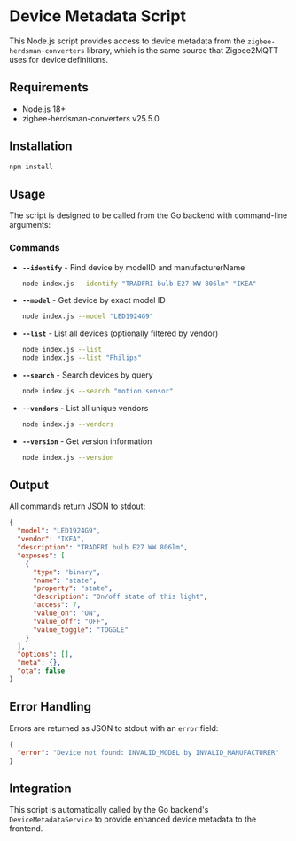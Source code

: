 # Device Metadata Script

This Node.js script provides access to device metadata from the `zigbee-herdsman-converters` library, which is the same source that Zigbee2MQTT uses for device definitions.

## Requirements

- Node.js 18+
- zigbee-herdsman-converters v25.5.0

## Installation

```bash
npm install
```

## Usage

The script is designed to be called from the Go backend with command-line arguments:

### Commands

- **`--identify`** - Find device by modelID and manufacturerName
  ```bash
  node index.js --identify "TRADFRI bulb E27 WW 806lm" "IKEA"
  ```

- **`--model`** - Get device by exact model ID
  ```bash
  node index.js --model "LED1924G9"
  ```

- **`--list`** - List all devices (optionally filtered by vendor)
  ```bash
  node index.js --list
  node index.js --list "Philips"
  ```

- **`--search`** - Search devices by query
  ```bash
  node index.js --search "motion sensor"
  ```

- **`--vendors`** - List all unique vendors
  ```bash
  node index.js --vendors
  ```

- **`--version`** - Get version information
  ```bash
  node index.js --version
  ```

## Output

All commands return JSON to stdout:

```json
{
  "model": "LED1924G9",
  "vendor": "IKEA",
  "description": "TRADFRI bulb E27 WW 806lm",
  "exposes": [
    {
      "type": "binary",
      "name": "state",
      "property": "state",
      "description": "On/off state of this light",
      "access": 7,
      "value_on": "ON",
      "value_off": "OFF",
      "value_toggle": "TOGGLE"
    }
  ],
  "options": [],
  "meta": {},
  "ota": false
}
```

## Error Handling

Errors are returned as JSON to stdout with an `error` field:

```json
{
  "error": "Device not found: INVALID_MODEL by INVALID_MANUFACTURER"
}
```

## Integration

This script is automatically called by the Go backend's `DeviceMetadataService` to provide enhanced device metadata to the frontend.